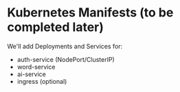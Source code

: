 # Kubernetes Manifests (to be completed later)

We'll add Deployments and Services for:
- auth-service (NodePort/ClusterIP)
- word-service
- ai-service
- ingress (optional)
